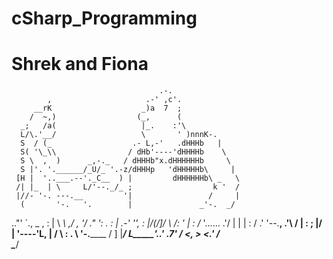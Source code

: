 # cSharp_Programming
# Shrek and Fiona
                                     .-.
            ,                     .-' ,c'.
         __rK                    _)a  7  ;
        /  ~,)                  (_,      (
      _;   /a(                   |_.    :'\
      L/\.'__/                   \       ' )nnnK-.
      S  / (_                  .- L,-'   .dHHHb   |
      S( '\_\\                / dHb'----'dHHHHb    \
      S \  ,  )      _,-._   / dHHHb"x.dHHHHHHb     \
      S |'. '.______/_U/_ '.-z/dHHHp   'dHHHHHb\     |
     [H |  '..___.--'._C__  ) |         dHHHHHHb\ _   \
     /| |_  | \     L/'--._/_ ;                  k '  /
     |//- '-. ---.__         '|                 /     |
      (       '-.   '.        |               _'-.  _/
  .."' `.,  _ ,  :  | \      _\             ,/ ,  '/
."       ':   .     : |   .-' '',          : |/(/\]/
          \  /:  '  | :  /_      '...... .'/      |
           |     |  : / .' '--.__,     __.'\      /
           |   : ;  |/ |         '----'L,  |     /
            \  : .   \  '-.________ /   ]  |____/
            L_____'..'           _.7' _/  <,    >
                                <___.'     /    \
                                           \____/



